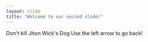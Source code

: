 ```yaml
---
layout: slide
title: "Welcome to our second slide!"
---
```

Don't kill Jhon Wick's Dog
Use the left arrow to go back!
